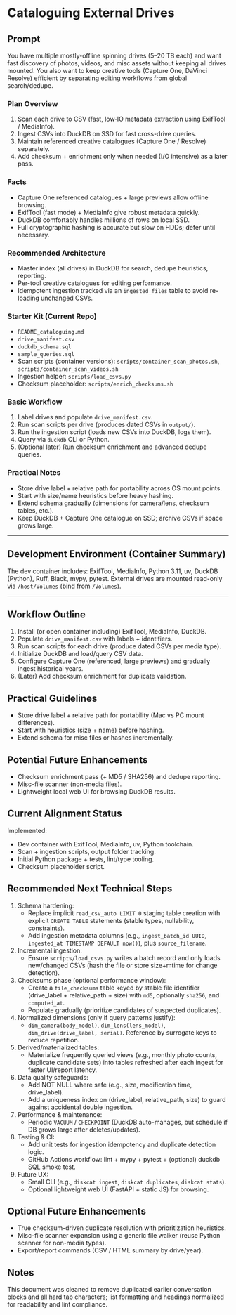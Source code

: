 # Cataloguing External Drives

## Prompt

You have multiple mostly-offline spinning drives (5–20 TB each) and want fast discovery of photos, videos, and misc assets without keeping all drives mounted. You also want to keep creative tools (Capture One, DaVinci Resolve) efficient by separating editing workflows from global search/dedupe.

### Plan Overview

1. Scan each drive to CSV (fast, low‑IO metadata extraction using ExifTool / MediaInfo).
2. Ingest CSVs into DuckDB on SSD for fast cross-drive queries.
3. Maintain referenced creative catalogues (Capture One / Resolve) separately.
4. Add checksum + enrichment only when needed (I/O intensive) as a later pass.

### Facts

- Capture One referenced catalogues + large previews allow offline browsing.
- ExifTool (fast mode) + MediaInfo give robust metadata quickly.
- DuckDB comfortably handles millions of rows on local SSD.
- Full cryptographic hashing is accurate but slow on HDDs; defer until necessary.

### Recommended Architecture

- Master index (all drives) in DuckDB for search, dedupe heuristics, reporting.
- Per-tool creative catalogues for editing performance.
- Idempotent ingestion tracked via an `ingested_files` table to avoid re-loading unchanged CSVs.

### Starter Kit (Current Repo)

- `README_cataloguing.md`
- `drive_manifest.csv`
- `duckdb_schema.sql`
- `sample_queries.sql`
- Scan scripts (container versions): `scripts/container_scan_photos.sh`, `scripts/container_scan_videos.sh`
- Ingestion helper: `scripts/load_csvs.py`
- Checksum placeholder: `scripts/enrich_checksums.sh`

### Basic Workflow

1. Label drives and populate `drive_manifest.csv`.
2. Run scan scripts per drive (produces dated CSVs in `output/`).
3. Run the ingestion script (loads new CSVs into DuckDB, logs them).
4. Query via `duckdb` CLI or Python.
5. (Optional later) Run checksum enrichment and advanced dedupe queries.

### Practical Notes

- Store drive label + relative path for portability across OS mount points.
- Start with size/name heuristics before heavy hashing.
- Extend schema gradually (dimensions for camera/lens, checksum tables, etc.).
- Keep DuckDB + Capture One catalogue on SSD; archive CSVs if space grows large.

---

## Development Environment (Container Summary)

The dev container includes: ExifTool, MediaInfo, Python 3.11, uv, DuckDB (Python), Ruff, Black, mypy, pytest. External drives are mounted read-only via `/host/Volumes` (bind from `/Volumes`).

---

## Workflow Outline

1. Install (or open container including) ExifTool, MediaInfo, DuckDB.
2. Populate `drive_manifest.csv` with labels + identifiers.
3. Run scan scripts for each drive (produce dated CSVs per media type).
4. Initialize DuckDB and load/query CSV data.
5. Configure Capture One (referenced, large previews) and gradually ingest historical years.
6. (Later) Add checksum enrichment for duplicate validation.

## Practical Guidelines

- Store drive label + relative path for portability (Mac vs PC mount differences).
- Start with heuristics (size + name) before hashing.
- Extend schema for misc files or hashes incrementally.

## Potential Future Enhancements

- Checksum enrichment pass (+ MD5 / SHA256) and dedupe reporting.
- Misc-file scanner (non-media files).
- Lightweight local web UI for browsing DuckDB results.

## Current Alignment Status

Implemented:

- Dev container with ExifTool, MediaInfo, uv, Python toolchain.
- Scan + ingestion scripts, output folder tracking.
- Initial Python package + tests, lint/type tooling.
- Checksum placeholder script.

## Recommended Next Technical Steps

1. Schema hardening:
   - Replace implicit `read_csv_auto LIMIT 0` staging table creation with explicit `CREATE TABLE` statements (stable types, nullability, constraints).
   - Add ingestion metadata columns (e.g., `ingest_batch_id UUID`, `ingested_at TIMESTAMP DEFAULT now()`), plus `source_filename`.
2. Incremental ingestion:
   - Ensure `scripts/load_csvs.py` writes a batch record and only loads new/changed CSVs (hash the file or store size+mtime for change detection).
3. Checksums phase (optional performance window):
   - Create a `file_checksums` table keyed by stable file identifier (drive_label + relative_path + size) with `md5`, optionally `sha256`, and `computed_at`.
   - Populate gradually (prioritize candidates of suspected duplicates).
4. Normalized dimensions (only if query patterns justify):
   - `dim_camera(body_model)`, `dim_lens(lens_model)`, `dim_drive(drive_label, serial)`. Reference by surrogate keys to reduce repetition.
5. Derived/materialized tables:
   - Materialize frequently queried views (e.g., monthly photo counts, duplicate candidate sets) into tables refreshed after each ingest for faster UI/report latency.
6. Data quality safeguards:
   - Add NOT NULL where safe (e.g., size, modification time, drive_label).
   - Add a uniqueness index on (drive_label, relative_path, size) to guard against accidental double ingestion.
7. Performance & maintenance:
   - Periodic `VACUUM` / `CHECKPOINT` (DuckDB auto-manages, but schedule if DB grows large after deletes/updates).
8. Testing & CI:
   - Add unit tests for ingestion idempotency and duplicate detection logic.
   - GitHub Actions workflow: lint + mypy + pytest + (optional) duckdb SQL smoke test.
9. Future UX:
   - Small CLI (e.g., `diskcat ingest`, `diskcat duplicates`, `diskcat stats`).
   - Optional lightweight web UI (FastAPI + static JS) for browsing.

## Optional Future Enhancements

- True checksum-driven duplicate resolution with prioritization heuristics.
- Misc-file scanner expansion using a generic file walker (reuse Python scanner for non-media types).
- Export/report commands (CSV / HTML summary by drive/year).

## Notes

This document was cleaned to remove duplicated earlier conversation blocks and all hard tab characters; list formatting and headings normalized for readability and lint compliance.
